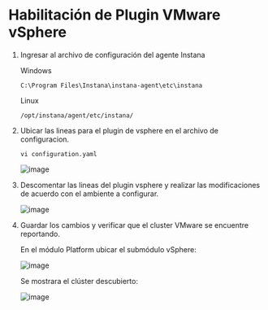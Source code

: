 # Habilitación de Plugin VMware vSphere

1. Ingresar al archivo de configuración del agente Instana

   Windows

       C:\Program Files\Instana\instana-agent\etc\instana

   Linux

       /opt/instana/agent/etc/instana/

2. Ubicar las lineas para el plugin de vsphere en el archivo de configuracion.

       vi configuration.yaml

   ![image](https://github.com/juan-conde-21/Instalacion-Agente-Instana/assets/13276404/3059bd09-8641-465d-9344-1097fba5c4ed)

4. Descomentar las lineas del plugin vsphere y realizar las modificaciones de acuerdo con el ambiente a configurar.

   ![image](https://github.com/juan-conde-21/Instalacion-Agente-Instana/assets/13276404/fe1a0536-6200-4403-830f-adb477dd2b5e)

5. Guardar los cambios y verificar que el cluster VMware se encuentre reportando.

   En el módulo Platform ubicar el submódulo vSphere:

   ![image](https://github.com/juan-conde-21/Instalacion-Agente-Instana/assets/13276404/a1d6466c-0496-40ca-a59f-6fd342a75f1d)

   Se mostrara el clúster descubierto:

   ![image](https://github.com/juan-conde-21/Instalacion-Agente-Instana/assets/13276404/e6d9be04-5490-4ae2-b2e7-0b56586d49db)

   





